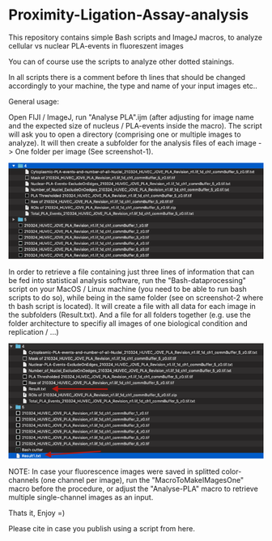 # Proximity-Ligation-Assay-analysis

This repository contains simple Bash scripts and ImageJ macros, to analyze cellular vs nuclear PLA-events in fluoreszent images

You can of course use the scripts to analyze other dotted stainings. 

In all scripts there is a comment before th lines that should be changed accordingly to your machine, the type and name of your input images etc.. 

General usage: 


Open FIJI / ImageJ, run "Analyse PLA".ijm (after adjusting for image name and the expected size of nucleus / PLA-events inside the macro). 
The script will ask you to open a directory (comprising one or multiple images to analyze). It will then create a subfolder for the analysis files of each image -> One folder per image (See screenshot-1). 

![Analysis-results](https://github.com/Habacef/Proximity-Ligation-Assay-analysis/blob/main/After-Analysis.png?raw=true)

In order to retrieve a file containing just three lines of information that can be fed into statistical analysis software, run the "Bash-dataprocessing" script on your MacOS / Linux machine (you need to be able to run bash scripts to do so), while being in the same folder (see on screenshot-2 where th bash script is located). It will create a file with all data for each image in the subfolders (Result.txt). And a file for all folders together (e.g. use the folder architecture to specifiy all images of one biological condition and replication / ...)

![Processing-results](https://github.com/Habacef/Proximity-Ligation-Assay-analysis/blob/main/After-data-processing.png?raw=true)

NOTE: In case your fluorescence images were saved in splitted color-channels (one channel per image), run the "MacroToMakeIMagesOne" macro before the procedure, or adjust the "Analyse-PLA" macro to retrieve multiple single-channel images as an input. 

Thats it, Enjoy =)

Please cite in case you publish using a script from here. 
